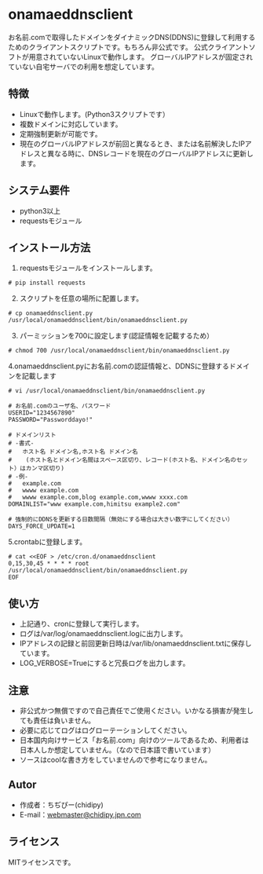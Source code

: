 # onamaeddnsclient
お名前.comで取得したドメインをダイナミックDNS(DDNS)に登録して利用するためのクライアントスクリプトです。もちろん非公式です。
公式クライアントソフトが用意されていないLinuxで動作します。
グローバルIPアドレスが固定されていない自宅サーバでの利用を想定しています。

## 特徴
* Linuxで動作します。(Python3スクリプトです）
* 複数ドメインに対応しています。
* 定期強制更新が可能です。
* 現在のグローバルIPアドレスが前回と異なるとき、または名前解決したIPアドレスと異なる時に、DNSレコードを現在のグローバルIPアドレスに更新します。

## システム要件
* python3以上
* requestsモジュール

## インストール方法
1. requestsモジュールをインストールします。
```
# pip install requests
```
2. スクリプトを任意の場所に配置します。
```
# cp onamaeddnsclient.py /usr/local/onamaeddnsclient/bin/onamaeddnsclient.py
```
3. パーミッションを700に設定します(認証情報を記載するため）
```
# chmod 700 /usr/local/onamaeddnsclient/bin/onamaeddnsclient.py
```
4.onamaeddnsclient.pyにお名前.comの認証情報と、DDNSに登録するドメインを記載します
```
# vi /usr/local/onamaeddnsclient/bin/onamaeddnsclient.py
```
```
# お名前.comのユーザ名、パスワード
USERID="1234567890"
PASSWORD="Passworddayo!"

# ドメインリスト
# -書式-
#   ホスト名 ドメイン名,ホスト名 ドメイン名
#    (ホスト名とドメイン名間はスペース区切り、レコード(ホスト名、ドメイン名のセット）はカンマ区切り)
# -例-
#   example.com
#   wwww example.com
#   wwww example.com,blog example.com,wwww xxxx.com
DOMAINLIST="www example.com,himitsu example2.com"

# 強制的にDDNSを更新する日数間隔（無効にする場合は大きい数字にしてください）
DAYS_FORCE_UPDATE=1

```
5.crontabに登録します。
```
# cat <<EOF > /etc/cron.d/onamaeddnsclient
0,15,30,45 * * * * root /usr/local/onamaeddnsclient/bin/onamaeddnsclient.py
EOF
```

## 使い方
* 上記通り、cronに登録して実行します。
* ログは/var/log/onamaeddnsclient.logに出力します。
* IPアドレスの記録と前回更新日時は/var/lib/onamaeddnsclient.txtに保存しています。
* LOG_VERBOSE=Trueにすると冗長ログを出力します。

## 注意
* 非公式かつ無償ですので自己責任でご使用ください。いかなる損害が発生しても責任は負いません。
* 必要に応じてログはログローテーションしてください。
* 日本国内向けサービス「お名前.com」向けのツールであるため、利用者は日本人しか想定していません。（なので日本語で書いています）
* ソースはcoolな書き方をしていませんので参考になりません。

## Autor
* 作成者：ちぢぴー(chidipy)
* E-mail：webmaster@chidipy.jpn.com

## ライセンス
MITライセンスです。

